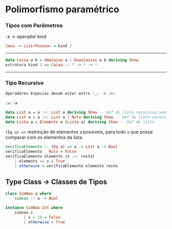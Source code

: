 # Polimorfismo paramétrico
### Tipos com Parâmetros

`:k` -> operador kind

```haskell
Java -> List<Pessoa> = kind 2
```

---
```haskell
data Caixa a b = UmaCaixa a | DuasCaixas a b deriving Show
estrutura kind 3 => Caixa :: * -> * -> *
```

---
### Tipo Recursivo
    Operadores Especias devem estar entre :_: -> :>:
`:>:` -> 

```haskell
data List a = a :>: List a deriving Show -- Def de lista recursiva sem condição de parada
data List a = a :>: List a | Nulo deriving Show -- Def de lista recursiva com condição de parada
data Lista a = Elemento a (Lista a) deriving Show -- Def de lista
```

`(Eq a) =>` restrinção de elementos `a` possiveis, para todo `a` que possa comparar com os elementos da lista.

```haskell
verificaElemento :: (Eq a) => a -> List a -> Bool
verificaElemento _ Nulo = False
verificaElemento elemento (x :>: resto)
    | elemento == x = True
    | otherwise = verificaElemento elemento resto
```

## Type Class -> Classes de Tipos

```haskell
class SimNao a where
    simnao :: a -> Bool

instance SimNao Int where
    simnao x
        | x < 18 = False
        | otherwise = True
```